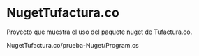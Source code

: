 # NugetTufactura.co
Proyecto que muestra el uso del paquete nuget de Tufactura.co.

  NugetTufactura.co/prueba-Nuget/Program.cs
      
